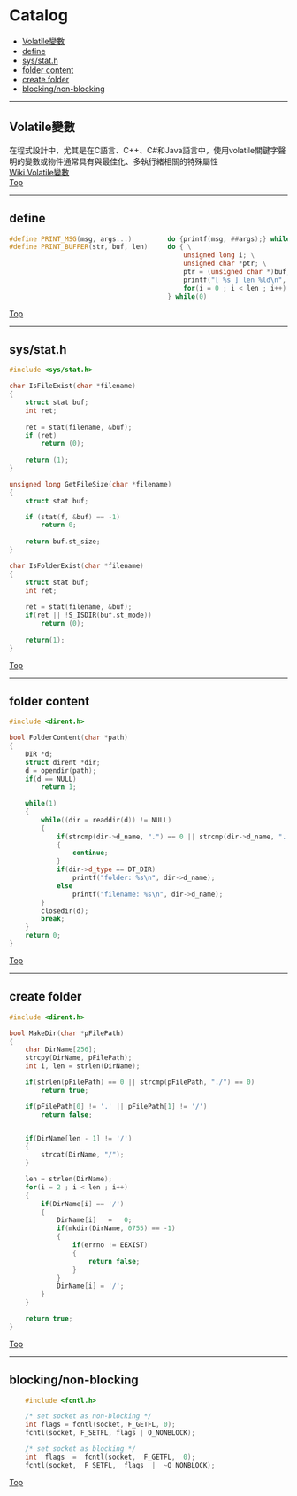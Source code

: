 # Catalog
* [Volatile變數](#Volatile變數)
* [define](#define)
* [sys/stat.h](#sysstath)
* [folder content](#folder-content)
* [create folder](#create-folder)
* [blocking/non-blocking](#blockingnon-blocking)
***

## Volatile變數
在程式設計中，尤其是在C語言、C++、C#和Java語言中，使用volatile關鍵字聲明的變數或物件通常具有與最佳化、多執行緒相關的特殊屬性<br>
[Wiki Volatile變數](#https://zh.wikipedia.org/wiki/Volatile%E5%8F%98%E9%87%8F)<br>
[Top](#Catalog) 
***

## define

```cpp
#define PRINT_MSG(msg, args...)         do {printf(msg, ##args);} while(0)
#define PRINT_BUFFER(str, buf, len)     do { \
                                            unsigned long i; \
                                            unsigned char *ptr; \
                                            ptr = (unsigned char *)buf; \
                                            printf("[ %s ] len %ld\n", str, (unsigned long)len); \
                                            for(i = 0 ; i < len ; i++) printf("%02X", ptr[i]); printf("\r\n"); \
                                        } while(0)
```
[Top](#Catalog) 
***

## sys/stat.h

```cpp
#include <sys/stat.h>

char IsFileExist(char *filename) 
{
    struct stat buf;
    int ret;
    
    ret = stat(filename, &buf);
    if (ret) 
        return (0);	
    
    return (1);
}

unsigned long GetFileSize(char *filename) 
{
    struct stat buf;

    if (stat(f, &buf) == -1)
        return 0;
        
    return buf.st_size;
}

char IsFolderExist(char *filename) 
{
    struct stat buf;
    int ret;
    
    ret = stat(filename, &buf);
    if(ret || !S_ISDIR(buf.st_mode))
        return (0);
        
    return(1);
}
```
[Top](#Catalog) 
***

## folder content

```cpp
#include <dirent.h>

bool FolderContent(char *path)
{
    DIR *d;
    struct dirent *dir;
    d = opendir(path);
    if(d == NULL)
        return 1;
        
    while(1)
    {
        while((dir = readdir(d)) != NULL)
        {
            if(strcmp(dir->d_name, ".") == 0 || strcmp(dir->d_name, "..") == 0)
            {
                continue;
            }
            if(dir->d_type == DT_DIR)
                printf("folder: %s\n", dir->d_name);
            else
                printf("filename: %s\n", dir->d_name);
        }
        closedir(d);
        break;
    }
    return 0;
}
```
[Top](#Catalog) 
***

## create folder

```cpp
#include <dirent.h>

bool MakeDir(char *pFilePath)
{
    char DirName[256];
    strcpy(DirName, pFilePath);
    int i, len = strlen(DirName);

    if(strlen(pFilePath) == 0 || strcmp(pFilePath, "./") == 0)
        return true;

    if(pFilePath[0] != '.' || pFilePath[1] != '/')
        return false;


    if(DirName[len - 1] != '/')
    {
        strcat(DirName, "/");
    }

    len = strlen(DirName);
    for(i = 2 ; i < len ; i++)
    {
        if(DirName[i] == '/')
        {
            DirName[i]   =   0;
            if(mkdir(DirName, 0755) == -1)
            {
                if(errno != EEXIST)
                {
                    return false;
                }
            }
            DirName[i] = '/';
        }
    }

    return true;
}

```
[Top](#Catalog) 
***

## blocking/non-blocking
```cpp
    #include <fcntl.h>

    /* set socket as non-blocking */
    int flags = fcntl(socket, F_GETFL, 0); 
    fcntl(socket, F_SETFL, flags | O_NONBLOCK);

    /* set socket as blocking */
    int  flags  =  fcntl(socket,  F_GETFL,  0);
    fcntl(socket,  F_SETFL,  flags  |  ~O_NONBLOCK);
```
[Top](#Catalog) 
